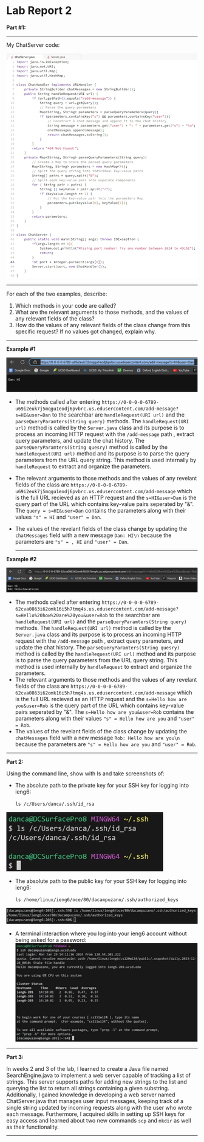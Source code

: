 # Lab Report 2

**Part #1:**

---
My ChatServer code:

![Image](https://github.com/dacamp20/cse15l-lab-reports/blob/main/Screenshot%202024-01-28%20004714.jpg?raw=true)

---

For each of the two examples, describe:

1. Which methods in your code are called?
2. What are the relevant arguments to those methods, and the values of any relevant fields of the class?
3. How do the values of any relevant fields of the class change from this specific request? If no values got changed, explain why.

---

**Example #1**

![Image](https://github.com/dacamp20/cse15l-lab-reports/blob/main/Screenshot%202024-01-27%20232209.jpg?raw=true)

- The methods called after entering `https://0-0-0-0-6789-u69i2euk7j5mqgu1eodj6pvbrc.us.edusercontent.com/add-message?s=HI&user=Dan` to the searchbar are `handleRequest(URI url)` and the `parseQueryParamters(String query)` methods. The `handleRequest(URI url)` method is called by the `Server.java` class and its purpose is to process an incoming HTTP request with the `/add-message` path , extract query parameters, and update the chat history. The `parseQueryParamters(String quesry)` method is called by the `handleRequest(URI url)` method and its purpose is to parse the query parameters from the URL query string. This method is used internally by `handleRequest` to extract and organize the parameters.
- The relevant arguments to those methods and the values of any revelant fields of the class are `https://0-0-0-0-6789-u69i2euk7j5mqgu1eodj6pvbrc.us.edusercontent.com/add-message` which is the full URL recieved as an HTTP request and the `s=HI&user=Dan` is the query part of the URL which contains key-value pairs seperated by "&". The `query = s=HI&user=Dan` contains the parameters along with their values `"s" = HI` and `"user" = Dan`.
- The values of the revelant fields of the class change by updating the `chatMessages` field with a new message `Dan: HI\n` because the parameters are `"s" = , HI` and `"user" = Dan`.

  ---

**Example #2**

![Image](https://github.com/dacamp20/cse15l-lab-reports/blob/main/Screenshot%202024-01-28%20003600.jpg?raw=true)

- The methods called after entering `https://0-0-0-0-6789-62cva0863i62omk16i5h7tmq4s.us.edusercontent.com/add-message?s=Hello%20how%20are%20you&user=Rob` to the searchbar are `handleRequest(URI url)` and the `parseQueryParamters(String query)` methods. The `handleRequest(URI url)` method is called by the `Server.java` class and its purpose is to process an incoming HTTP request with the `/add-message` path , extract query parameters, and update the chat history. The `parseQueryParamters(String quesry)` method is called by the `handleRequest(URI url)` method and its purpose is to parse the query parameters from the URL query string. This method is used internally by `handleRequest` to extract and organize the parameters.
- The relevant arguments to those methods and the values of any revelant fields of the class are `https://0-0-0-0-6789-62cva0863i62omk16i5h7tmq4s.us.edusercontent.com/add-message` which is the full URL recieved as an HTTP request and the `s=Hello how are you&user=Rob` is the query part of the URL which contains key-value pairs seperated by "&". The `s=Hello how are you&user=Rob` contains the parameters along with their values `"s" = Hello how are you` and `"user" = Rob`.
- The values of the revelant fields of the class change by updating the `chatMessages` field with a new message `Rob: Hello how are you\n` because the parameters are `"s" = Hello how are you` and `"user" = Rob`.

---

**Part 2:**

Using the command line, show with ls and take screenshots of:

- The absolute path to the private key for your SSH key for logging into ieng6:
  
  `ls /c/Users/danca/.ssh/id_rsa`
  
![Image](https://github.com/dacamp20/cse15l-lab-reports/blob/main/Screenshot%202024-01-29%20142605.jpg?raw=true)

- The absolute path to the public key for your SSH key for logging into ieng6:
  
    `ls /home/linux/ieng6/oce/80/dacampuzano/.ssh/authorized_keys`
  
![Image](https://github.com/dacamp20/cse15l-lab-reports/blob/main/Screenshot%202024-01-29%20142803.jpg?raw=true)

- A terminal interaction where you log into your ieng6 account without being asked for a password:
![Image](https://github.com/dacamp20/cse15l-lab-reports/blob/main/Screenshot%202024-01-29%20142859.jpg?raw=true)

---

**Part 3:**

In weeks 2 and 3 of the lab, I learned to create a Java file named SearchEngine.java to implement a web server capable of tracking a list of strings. This server supports paths for adding new strings to the list and querying the list to return all strings containing a given substring. Additionally, I gained knowledge in developing a web server named ChatServer.java that manages user input messages, keeping track of a single string updated by incoming requests along with the user who wrote each message. Furthermore, I acquired skills in setting up SSH keys for easy access and learned about two new commands `scp` and `mkdir` as well as their functionality.

---
